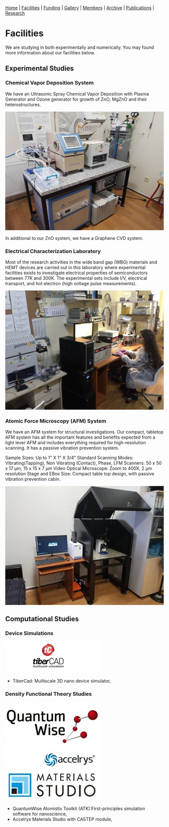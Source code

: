 [Home](index.md) | [Facilities](facilities.md) | [Funding](funding.md) | [Gallery](gallery.md) | [Members](members.md) | [Archive](newsarchive.md) | [Publications](publications.md) | [Research](research.md)

# Facilities
We are studying in both experimentally and numerically. You may found more information about our facilities below.
## Experimental Studies

### Chemical Vapor Deposition System

We have an Ultrasonic Spray Chemical Vapor Deposition with Plasma Generator and Ozone generator for growth of ZnO, MgZnO and their heterostructures.

![Image](files/cvd.jpg)

In additional to our ZnO system, we have a Graphene CVD system.

### Electrical Characterization Laboratory

Most of the research activities in the wide band gap (WBG) materials and HEMT devices are carried out in this laboratory where experimental facilities exists to investigate electrical properties of semiconductors between 77K and 300K. The experimental sets include I/V, electrical transport, and hot electron (high voltage pulse measurements).

![Image](files/facilities.jpg)

### Atomic Force Microscopy (AFM) System

We have an AFM system for structural investigations. Our compact, tabletop AFM system has all the important features and benefits expected from a light lever AFM and includes everything required for high-resolution scanning. It has a passive vibration prevention system.

Sample Sizes:	Up to 1" X 1" X 3/4"
Standard Scanning Modes:	Vibrating(Tapping), Non Vibrating (Contact), Phase, LFM
Scanners:	50 x 50 x 17 µm, 15 x 15 x 7 µm
Video Optical Microscope:	Zoom to 400X, 2 µm resolution
Stage and EBox Size:	Compact table top design, with passive vibration prevention cabin.

![Image](files/afm.jpg)

## Computational Studies

### Device Simulations
![Image](files/tibercad.jpg)
* TiberCad: Multiscale 3D nano device simulator,

### Density Functional Theory Studies
![Image](files/quantumwise.jpg) ![Image](files/castep.jpg)
* QuantumWise Atomistix Toolkit (ATK):First-principles simulation software for nanoscience,
* Accelrys Materials Studio with CASTEP module,
